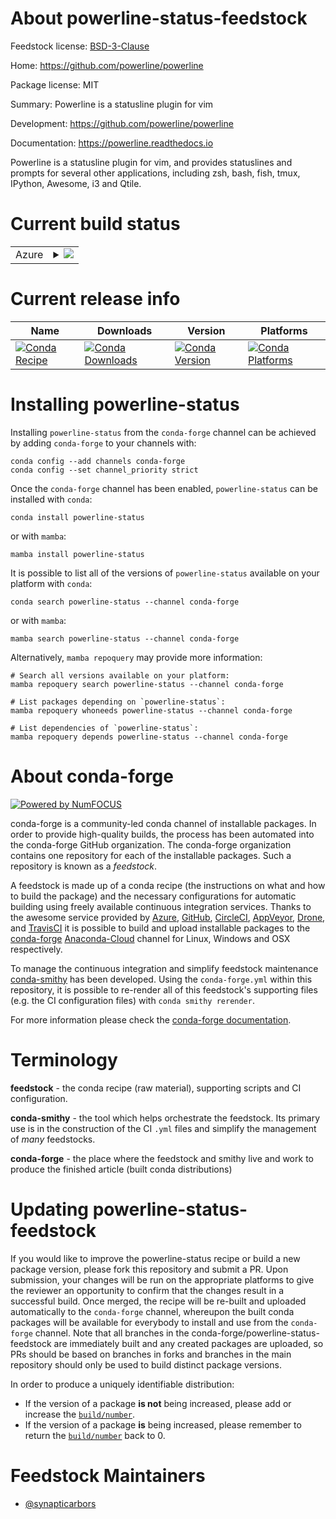 About powerline-status-feedstock
================================

Feedstock license: [BSD-3-Clause](https://github.com/conda-forge/powerline-status-feedstock/blob/main/LICENSE.txt)

Home: https://github.com/powerline/powerline

Package license: MIT

Summary: Powerline is a statusline plugin for vim

Development: https://github.com/powerline/powerline

Documentation: https://powerline.readthedocs.io

Powerline is a statusline plugin for vim, and provides statuslines and prompts for
several other applications, including zsh, bash, fish, tmux, IPython, Awesome, i3 and Qtile.


Current build status
====================


<table>
    
  <tr>
    <td>Azure</td>
    <td>
      <details>
        <summary>
          <a href="https://dev.azure.com/conda-forge/feedstock-builds/_build/latest?definitionId=804&branchName=main">
            <img src="https://dev.azure.com/conda-forge/feedstock-builds/_apis/build/status/powerline-status-feedstock?branchName=main">
          </a>
        </summary>
        <table>
          <thead><tr><th>Variant</th><th>Status</th></tr></thead>
          <tbody><tr>
              <td>linux_64_python3.10.____cpython</td>
              <td>
                <a href="https://dev.azure.com/conda-forge/feedstock-builds/_build/latest?definitionId=804&branchName=main">
                  <img src="https://dev.azure.com/conda-forge/feedstock-builds/_apis/build/status/powerline-status-feedstock?branchName=main&jobName=linux&configuration=linux%20linux_64_python3.10.____cpython" alt="variant">
                </a>
              </td>
            </tr><tr>
              <td>linux_64_python3.11.____cpython</td>
              <td>
                <a href="https://dev.azure.com/conda-forge/feedstock-builds/_build/latest?definitionId=804&branchName=main">
                  <img src="https://dev.azure.com/conda-forge/feedstock-builds/_apis/build/status/powerline-status-feedstock?branchName=main&jobName=linux&configuration=linux%20linux_64_python3.11.____cpython" alt="variant">
                </a>
              </td>
            </tr><tr>
              <td>linux_64_python3.12.____cpython</td>
              <td>
                <a href="https://dev.azure.com/conda-forge/feedstock-builds/_build/latest?definitionId=804&branchName=main">
                  <img src="https://dev.azure.com/conda-forge/feedstock-builds/_apis/build/status/powerline-status-feedstock?branchName=main&jobName=linux&configuration=linux%20linux_64_python3.12.____cpython" alt="variant">
                </a>
              </td>
            </tr><tr>
              <td>linux_64_python3.8.____cpython</td>
              <td>
                <a href="https://dev.azure.com/conda-forge/feedstock-builds/_build/latest?definitionId=804&branchName=main">
                  <img src="https://dev.azure.com/conda-forge/feedstock-builds/_apis/build/status/powerline-status-feedstock?branchName=main&jobName=linux&configuration=linux%20linux_64_python3.8.____cpython" alt="variant">
                </a>
              </td>
            </tr><tr>
              <td>linux_64_python3.9.____73_pypy</td>
              <td>
                <a href="https://dev.azure.com/conda-forge/feedstock-builds/_build/latest?definitionId=804&branchName=main">
                  <img src="https://dev.azure.com/conda-forge/feedstock-builds/_apis/build/status/powerline-status-feedstock?branchName=main&jobName=linux&configuration=linux%20linux_64_python3.9.____73_pypy" alt="variant">
                </a>
              </td>
            </tr><tr>
              <td>linux_64_python3.9.____cpython</td>
              <td>
                <a href="https://dev.azure.com/conda-forge/feedstock-builds/_build/latest?definitionId=804&branchName=main">
                  <img src="https://dev.azure.com/conda-forge/feedstock-builds/_apis/build/status/powerline-status-feedstock?branchName=main&jobName=linux&configuration=linux%20linux_64_python3.9.____cpython" alt="variant">
                </a>
              </td>
            </tr><tr>
              <td>osx_64_python3.10.____cpython</td>
              <td>
                <a href="https://dev.azure.com/conda-forge/feedstock-builds/_build/latest?definitionId=804&branchName=main">
                  <img src="https://dev.azure.com/conda-forge/feedstock-builds/_apis/build/status/powerline-status-feedstock?branchName=main&jobName=osx&configuration=osx%20osx_64_python3.10.____cpython" alt="variant">
                </a>
              </td>
            </tr><tr>
              <td>osx_64_python3.11.____cpython</td>
              <td>
                <a href="https://dev.azure.com/conda-forge/feedstock-builds/_build/latest?definitionId=804&branchName=main">
                  <img src="https://dev.azure.com/conda-forge/feedstock-builds/_apis/build/status/powerline-status-feedstock?branchName=main&jobName=osx&configuration=osx%20osx_64_python3.11.____cpython" alt="variant">
                </a>
              </td>
            </tr><tr>
              <td>osx_64_python3.12.____cpython</td>
              <td>
                <a href="https://dev.azure.com/conda-forge/feedstock-builds/_build/latest?definitionId=804&branchName=main">
                  <img src="https://dev.azure.com/conda-forge/feedstock-builds/_apis/build/status/powerline-status-feedstock?branchName=main&jobName=osx&configuration=osx%20osx_64_python3.12.____cpython" alt="variant">
                </a>
              </td>
            </tr><tr>
              <td>osx_64_python3.8.____cpython</td>
              <td>
                <a href="https://dev.azure.com/conda-forge/feedstock-builds/_build/latest?definitionId=804&branchName=main">
                  <img src="https://dev.azure.com/conda-forge/feedstock-builds/_apis/build/status/powerline-status-feedstock?branchName=main&jobName=osx&configuration=osx%20osx_64_python3.8.____cpython" alt="variant">
                </a>
              </td>
            </tr><tr>
              <td>osx_64_python3.9.____73_pypy</td>
              <td>
                <a href="https://dev.azure.com/conda-forge/feedstock-builds/_build/latest?definitionId=804&branchName=main">
                  <img src="https://dev.azure.com/conda-forge/feedstock-builds/_apis/build/status/powerline-status-feedstock?branchName=main&jobName=osx&configuration=osx%20osx_64_python3.9.____73_pypy" alt="variant">
                </a>
              </td>
            </tr><tr>
              <td>osx_64_python3.9.____cpython</td>
              <td>
                <a href="https://dev.azure.com/conda-forge/feedstock-builds/_build/latest?definitionId=804&branchName=main">
                  <img src="https://dev.azure.com/conda-forge/feedstock-builds/_apis/build/status/powerline-status-feedstock?branchName=main&jobName=osx&configuration=osx%20osx_64_python3.9.____cpython" alt="variant">
                </a>
              </td>
            </tr><tr>
              <td>win_64_python3.10.____cpython</td>
              <td>
                <a href="https://dev.azure.com/conda-forge/feedstock-builds/_build/latest?definitionId=804&branchName=main">
                  <img src="https://dev.azure.com/conda-forge/feedstock-builds/_apis/build/status/powerline-status-feedstock?branchName=main&jobName=win&configuration=win%20win_64_python3.10.____cpython" alt="variant">
                </a>
              </td>
            </tr><tr>
              <td>win_64_python3.11.____cpython</td>
              <td>
                <a href="https://dev.azure.com/conda-forge/feedstock-builds/_build/latest?definitionId=804&branchName=main">
                  <img src="https://dev.azure.com/conda-forge/feedstock-builds/_apis/build/status/powerline-status-feedstock?branchName=main&jobName=win&configuration=win%20win_64_python3.11.____cpython" alt="variant">
                </a>
              </td>
            </tr><tr>
              <td>win_64_python3.12.____cpython</td>
              <td>
                <a href="https://dev.azure.com/conda-forge/feedstock-builds/_build/latest?definitionId=804&branchName=main">
                  <img src="https://dev.azure.com/conda-forge/feedstock-builds/_apis/build/status/powerline-status-feedstock?branchName=main&jobName=win&configuration=win%20win_64_python3.12.____cpython" alt="variant">
                </a>
              </td>
            </tr><tr>
              <td>win_64_python3.8.____cpython</td>
              <td>
                <a href="https://dev.azure.com/conda-forge/feedstock-builds/_build/latest?definitionId=804&branchName=main">
                  <img src="https://dev.azure.com/conda-forge/feedstock-builds/_apis/build/status/powerline-status-feedstock?branchName=main&jobName=win&configuration=win%20win_64_python3.8.____cpython" alt="variant">
                </a>
              </td>
            </tr><tr>
              <td>win_64_python3.9.____73_pypy</td>
              <td>
                <a href="https://dev.azure.com/conda-forge/feedstock-builds/_build/latest?definitionId=804&branchName=main">
                  <img src="https://dev.azure.com/conda-forge/feedstock-builds/_apis/build/status/powerline-status-feedstock?branchName=main&jobName=win&configuration=win%20win_64_python3.9.____73_pypy" alt="variant">
                </a>
              </td>
            </tr><tr>
              <td>win_64_python3.9.____cpython</td>
              <td>
                <a href="https://dev.azure.com/conda-forge/feedstock-builds/_build/latest?definitionId=804&branchName=main">
                  <img src="https://dev.azure.com/conda-forge/feedstock-builds/_apis/build/status/powerline-status-feedstock?branchName=main&jobName=win&configuration=win%20win_64_python3.9.____cpython" alt="variant">
                </a>
              </td>
            </tr>
          </tbody>
        </table>
      </details>
    </td>
  </tr>
</table>

Current release info
====================

| Name | Downloads | Version | Platforms |
| --- | --- | --- | --- |
| [![Conda Recipe](https://img.shields.io/badge/recipe-powerline--status-green.svg)](https://anaconda.org/conda-forge/powerline-status) | [![Conda Downloads](https://img.shields.io/conda/dn/conda-forge/powerline-status.svg)](https://anaconda.org/conda-forge/powerline-status) | [![Conda Version](https://img.shields.io/conda/vn/conda-forge/powerline-status.svg)](https://anaconda.org/conda-forge/powerline-status) | [![Conda Platforms](https://img.shields.io/conda/pn/conda-forge/powerline-status.svg)](https://anaconda.org/conda-forge/powerline-status) |

Installing powerline-status
===========================

Installing `powerline-status` from the `conda-forge` channel can be achieved by adding `conda-forge` to your channels with:

```
conda config --add channels conda-forge
conda config --set channel_priority strict
```

Once the `conda-forge` channel has been enabled, `powerline-status` can be installed with `conda`:

```
conda install powerline-status
```

or with `mamba`:

```
mamba install powerline-status
```

It is possible to list all of the versions of `powerline-status` available on your platform with `conda`:

```
conda search powerline-status --channel conda-forge
```

or with `mamba`:

```
mamba search powerline-status --channel conda-forge
```

Alternatively, `mamba repoquery` may provide more information:

```
# Search all versions available on your platform:
mamba repoquery search powerline-status --channel conda-forge

# List packages depending on `powerline-status`:
mamba repoquery whoneeds powerline-status --channel conda-forge

# List dependencies of `powerline-status`:
mamba repoquery depends powerline-status --channel conda-forge
```


About conda-forge
=================

[![Powered by
NumFOCUS](https://img.shields.io/badge/powered%20by-NumFOCUS-orange.svg?style=flat&colorA=E1523D&colorB=007D8A)](https://numfocus.org)

conda-forge is a community-led conda channel of installable packages.
In order to provide high-quality builds, the process has been automated into the
conda-forge GitHub organization. The conda-forge organization contains one repository
for each of the installable packages. Such a repository is known as a *feedstock*.

A feedstock is made up of a conda recipe (the instructions on what and how to build
the package) and the necessary configurations for automatic building using freely
available continuous integration services. Thanks to the awesome service provided by
[Azure](https://azure.microsoft.com/en-us/services/devops/), [GitHub](https://github.com/),
[CircleCI](https://circleci.com/), [AppVeyor](https://www.appveyor.com/),
[Drone](https://cloud.drone.io/welcome), and [TravisCI](https://travis-ci.com/)
it is possible to build and upload installable packages to the
[conda-forge](https://anaconda.org/conda-forge) [Anaconda-Cloud](https://anaconda.org/)
channel for Linux, Windows and OSX respectively.

To manage the continuous integration and simplify feedstock maintenance
[conda-smithy](https://github.com/conda-forge/conda-smithy) has been developed.
Using the ``conda-forge.yml`` within this repository, it is possible to re-render all of
this feedstock's supporting files (e.g. the CI configuration files) with ``conda smithy rerender``.

For more information please check the [conda-forge documentation](https://conda-forge.org/docs/).

Terminology
===========

**feedstock** - the conda recipe (raw material), supporting scripts and CI configuration.

**conda-smithy** - the tool which helps orchestrate the feedstock.
                   Its primary use is in the construction of the CI ``.yml`` files
                   and simplify the management of *many* feedstocks.

**conda-forge** - the place where the feedstock and smithy live and work to
                  produce the finished article (built conda distributions)


Updating powerline-status-feedstock
===================================

If you would like to improve the powerline-status recipe or build a new
package version, please fork this repository and submit a PR. Upon submission,
your changes will be run on the appropriate platforms to give the reviewer an
opportunity to confirm that the changes result in a successful build. Once
merged, the recipe will be re-built and uploaded automatically to the
`conda-forge` channel, whereupon the built conda packages will be available for
everybody to install and use from the `conda-forge` channel.
Note that all branches in the conda-forge/powerline-status-feedstock are
immediately built and any created packages are uploaded, so PRs should be based
on branches in forks and branches in the main repository should only be used to
build distinct package versions.

In order to produce a uniquely identifiable distribution:
 * If the version of a package **is not** being increased, please add or increase
   the [``build/number``](https://docs.conda.io/projects/conda-build/en/latest/resources/define-metadata.html#build-number-and-string).
 * If the version of a package **is** being increased, please remember to return
   the [``build/number``](https://docs.conda.io/projects/conda-build/en/latest/resources/define-metadata.html#build-number-and-string)
   back to 0.

Feedstock Maintainers
=====================

* [@synapticarbors](https://github.com/synapticarbors/)

